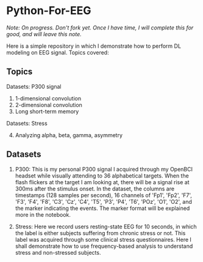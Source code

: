 # Python-For-EEG

*Note:  On progress.   Don't fork yet.  Once I have time, I will complete this for good, and will leave this note.*

Here is a simple repository in which I demonstrate how to perform DL modeling on EEG signal.  Topics covered:

## Topics

Datasets:  P300 signal
01. 1-dimensional convolution
02. 2-dimensional convolution
03. Long short-term memory

Datasets:  Stress

04. Analyzing alpha, beta, gamma, asymmetry

## Datasets

1. P300:  This is my personal P300 signal I acquired through my OpenBCI headset while visually attending to 36 alphabetical targets.  When the flash flickers at the target I am looking at, there will be a signal rise at 300ms after the stimulus onset.   In the dataset, the columns are timestamps (128 samples per second), 16 channels of 'Fp1', 'Fp2', 'F7', 'F3', 'F4', 'F8', 'C3', 'Cz', 'C4', 'T5', 'P3', 'P4', 'T6', 'POz', 'O1', 'O2', and the marker indicating the events.  The marker format will be explained more in the notebook.

2. Stress:  Here we record users resting-state EEG for 10 seconds, in which the label is either subjects suffering from chronic stress or not.  This label was acquired through some clinical stress questionnaires.  Here I shall demonstrate how to use frequency-based analysis to understand stress and non-stressed subjects.

